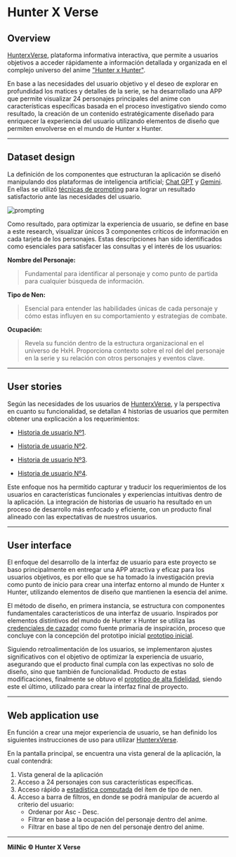 
# Hunter X Verse
## Overview

[HunterxVerse](https://milenpg.github.io/DEV014-Dataverse/src/), plataforma informativa interactiva, que permite a usuarios objetivos a acceder rápidamente a información detallada y organizada en el complejo universo del anime ["Hunter x Hunter"](https://es.wikipedia.org/wiki/Hunter_%C3%97_Hunter).

En base a las necesidades del usuario objetivo y el deseo de explorar en profundidad los matices y detalles de la serie, se ha desarrollado una APP que permite visualizar 24 personajes principales del anime con características específicas basada en el proceso investigativo siendo como resultado, la creación de un contenido estratégicamente diseñado para enriquecer la experiencia del usuario utilizando elementos de diseño que permiten envolverse en el mundo de Hunter x Hunter.

***

## Dataset design

La definición de los componentes que estructuran la aplicación se diseñó manipulando dos plataformas de inteligencia artificial; [Chat GPT](https://openai.com/chatgpt) y [Gemini](https://gemini.google.com/app). En ellas se utilizó [técnicas de prompting](https://learnprompting.org/es/docs/intro) para lograr un resultado satisfactorio ante las necesidades del usuario.

![prompting](https://i.ibb.co/nzcj8cf/Whats-App-Image-2024-04-02-at-00-57-53.jpg)

Como resultado, para optimizar la experiencia de usuario, se define en base a este research, visualizar únicos 3 componentes críticos de información en cada tarjeta de los personajes. 
Estas descripciones han sido identificados como esenciales para satisfacer las consultas y el interés de los usuarios:

**Nombre del Personaje:**
> Fundamental para identificar al personaje y como punto de partida para cualquier búsqueda de información. 

**Tipo de Nen:**

> Esencial para entender las habilidades únicas de cada personaje y cómo estas influyen en su comportamiento y estrategias de combate.

**Ocupación:**

> Revela su función dentro de la estructura organizacional en el universo de HxH. Proporciona contexto sobre el rol del del personaje en la serie y su relación con otros personajes y eventos clave.


***

## User stories 

Según las necesidades de los usuarios de [HunterxVerse](https://milenpg.github.io/DEV014-Dataverse/src/), y la perspectiva en cuanto su funcionalidad, se detallan 4 historias de usuarios que permiten obtener una explicación a los requerimientos:

 
* [Historia de usuario Nº1](https://docs.google.com/document/d/1v2muuZXOKxrelo2yIPBQc5fILdFWjPp1_wbJk3ecUEI/edit).

* [Historia de usuario Nº2](https://docs.google.com/document/d/1rGLcPoCOBL9trLHuwJTy9MUkD6gSU5zsyIuzszQMWNM/edit#heading=h.8w5y5uhmie2a).

* [Historia de usuario Nº3](https://docs.google.com/document/d/11WLqt38r5q2c5ZTzPR82NmNhJ8B3qL5XQbCQd5V6mF4/edit).

* [Historia de usuario Nº4](https://docs.google.com/document/d/12QlJwmcYs10GeZy_1TwMqsRPbyle6XM3DbcfGcA_gNE/edit).

Este enfoque nos ha permitido capturar y traducir los requerimientos de los usuarios en características funcionales y experiencias intuitivas dentro de la aplicación. La integración de historias de usuario ha resultado en un proceso de desarrollo más enfocado y eficiente, con un producto final alineado con las expectativas de nuestros usuarios.


***
## User interface

El enfoque del desarrollo de la interfaz de usuario para este proyecto se baso principalmente en entregar una APP atractiva y eficaz para los usuarios objetivos, es por ello que se ha tomado la investigación previa como punto de inicio para crear una interfaz entorno al mundo de Hunter x Hunter, utilizando elementos de diseño que mantienen la esencia del anime.

El método de diseño, en primera instancia, se estructura con componentes fundamentales caracteristicos de una interfaz de usuario. Inspirados por elementos distintivos del mundo de Hunter x Hunter se utiliza las [credenciales de cazador](https://i.ibb.co/ZhrKktn/latest-cb-20141224004916-path-prefix-es.png) como fuente primaria de inspiración, proceso que concluye con la concepción del prototipo inicial [prototipo inicial](https://drive.google.com/file/d/1rUd1QeUAItrzfP938grpAzSVZ9C03-T6/view?usp=sharing).

Siguiendo retroalimentación de los usuarios, se implementaron ajustes significativos con el objetivo de optimizar la experiencia de usuario, asegurando que el producto final cumpla con las expectivas no solo de diseño, sino que también de funcionalidad. Producto de estas modificaciones, finalmente se obtuvo el [prototipo de alta fidelidad](https://drive.google.com/file/d/1mZESr8XMN2Drju59XUG7YYiPEWFDhVW_/view?usp=sharing), siendo este el último, utilizado para crear la interfaz final de proyecto.

***
## Web application use
En función a crear una mejor experiencia de usuario, se han definido los siguientes instrucciones de uso para utilizar [HunterxVerse](https://milenpg.github.io/DEV014-Dataverse/src/).

En la pantalla principal, se encuentra una vista general de la aplicación, la cual contendrá:

1. Vista general de la aplicación
2. Acceso a 24 personajes con sus características específicas.
3. Acceso rápido a [estadística computada](https://milenpg.github.io/DEV014-Dataverse/src/#stats-section) del ítem de tipo de nen.
4. Acceso a barra de filtros, en donde se podrá manipular de acuerdo al criterio del usuario:
    * Ordenar por Asc - Desc. 
    * Filtrar en base a la ocupación del personaje dentro del anime. 
    * Filtrar en base al tipo de nen del personaje dentro del anime. 

***

**MilNic &copy; Hunter X Verse**